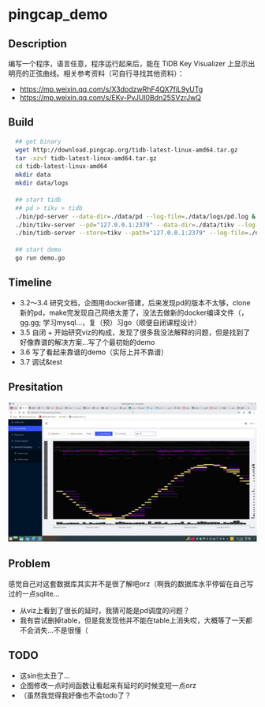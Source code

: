 # pingcap_demo

## Description

  编写一个程序，语言任意，程序运行起来后，能在 TiDB Key Visualizer 上显示出明亮的正弦曲线。相关参考资料（可自行寻找其他资料）：
- https://mp.weixin.qq.com/s/X3dodzwRhF4QX7fiL9yUTg 
- https://mp.weixin.qq.com/s/EKv-PvJUl0Bdn25SVzrJwQ

## Build

``` bash
  ## get binary 
  wget http://download.pingcap.org/tidb-latest-linux-amd64.tar.gz
  tar -xzvf tidb-latest-linux-amd64.tar.gz
  cd tidb-latest-linux-amd64
  mkdir data
  mkdir data/logs

  ## start tidb
  ## pd > tikv > tidb
  ./bin/pd-server --data-dir=./data/pd --log-file=./data/logs/pd.log &
  ./bin/tikv-server --pd="127.0.0.1:2379" --data-dir=./data/tikv --log-file=./data/logs/tikv.log &
  ./bin/tidb-server --store=tikv --path="127.0.0.1:2379" --log-file=./data/logs/tidb.log &

  ## start demo
  go run demo.go
```

## Timeline

- 3.2～3.4 研究文档，企图用docker搭建，后来发现pd的版本不太够，clone新的pd，make完发现自己网络太差了，没法去做新的docker编译文件（，gg.gg; 学习mysql...，复（预）习go（顺便自闭课程设计）
- 3.5 自闭 + 开始研究viz的构成，发现了很多我没法解释的问题，但是找到了好像靠谱的解决方案...写了个最初始的demo
- 3.6 写了看起来靠谱的demo（实际上并不靠谱）
- 3.7 调试&test

## Presitation

![图像](./show.jpg)

## Problem

感觉自己对这套数据库其实并不是很了解吧orz（啊我的数据库水平停留在自己写过的一点sqlite...

- 从viz上看到了很长的延时，我猜可能是pd调度的问题？
- 我有尝试删掉table，但是我发现他并不能在table上消失哎，大概等了一天都不会消失...不是很懂（

## TODO
- 这sin也太丑了...
- 企图修改一点时间函数让看起来有延时的时候变短一点orz
- （虽然我觉得我好像也不会todo了？
